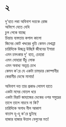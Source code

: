 # ২

দু'হাত লম্বা অবিনাশ দত্তকে রোজ  
অফিশে যেতে দেখি  
চুল পেকে যাচ্ছে  
চিন্তায় ব্যস্ততায় কপাল কালো  
জিনের কোট খদ্দরের ধুতি কেমন বেখাপ্পা  
চারিদিকে উচ্ছন্ন উচ্ছিষ্ট জীবনের ইসারা  
এমন চমৎকার দু' হাত, চেহারা  
এমন দোহারা উঁচু লোক  
এমন অবাধ্য অতৃপ্ত চোখ  
কেমন ক'রে যে একটা চামড়ার কোম্পানীর  
কেরানীর ডেস্কে মানায়!

অবিনাশ দত্ত তার প্রকাণ্ড লোমশ হাতে  
একটা মদের বোতল ধরে  
একটা বিরাট জাহাজের ডেকে‌র ওপর সমুদ্রের  
তালে তালে নাচবে না কি?  
চারিদিকে অগাধ নীল আকাশ  
বাতাস হু-হু ক'রে ছুটছে  
হাজার হাজার উত্তাল বেলুনের মত!

